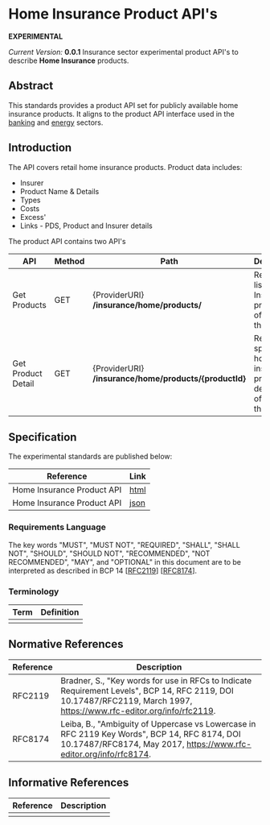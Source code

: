 # Home Insurance Product API's
**EXPERIMENTAL**

*Current Version:* **0.0.1**
Insurance sector experimental product API's to describe **Home Insurance** products.

## Abstract
This standards provides a product API set for publicly available home insurance products. It aligns to the product API interface used in the [banking](https://consumerdatastandardsaustralia.github.io/standards/#get-products) and [energy](https://consumerdatastandardsaustralia.github.io/standards/#energy-apis) sectors.


## Introduction

<Introduction>

The API covers retail home insurance products. Product data includes:

* Insurer
* Product Name & Details
* Types
* Costs
* Excess'
* Links - PDS, Product and Insurer details

The product API contains two API's

| API | Method | Path |  Description | 
|-|-|-|-|
|Get Products | GET | {ProviderURI} **/insurance/home/products/**| Returns a list of Home Insurance products offered to the market |
|Get Product Detail | GET | {ProviderURI} **/insurance/home/products/{productId}**| Returns a specific home insurance product details offered to the market |


## Specification

The experimental standards are published below:

| Reference | Link |
|-|-|
|Home Insurance Product API|[html](./cds_insurance_home_product.html)|
|Home Insurance Product API|[json](./cds_insurance_hoome_product.json)|


### Requirements Language


The key words "MUST", "MUST NOT", "REQUIRED", "SHALL", "SHALL NOT", "SHOULD", "SHOULD NOT", "RECOMMENDED", "NOT RECOMMENDED", "MAY", and "OPTIONAL" in this document are to be interpreted as described in BCP 14 [[RFC2119](#normative-rfc2119)] [[RFC8174](#normative-rfc8174)].

### Terminology

| Term | Definition |
|-|-|
| <term> | <definition> 


## Normative References

| Reference | Description |
|-|-|
| RFC2119 <a id="normative-rfc2119"/> | Bradner, S., "Key words for use in RFCs to Indicate Requirement Levels", BCP 14, RFC 2119, DOI 10.17487/RFC2119, March 1997, https://www.rfc-editor.org/info/rfc2119. |
| RFC8174 <a id="normative-rfc8174"/> | Leiba, B., "Ambiguity of Uppercase vs Lowercase in RFC 2119 Key Words", BCP 14, RFC 8174, DOI 10.17487/RFC8174, May 2017, https://www.rfc-editor.org/info/rfc8174. |

## Informative References

| Reference | Description |
|-|-|
| | |
